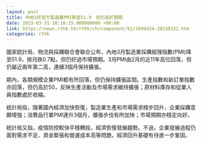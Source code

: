 ```yaml
---
layout: post
title: 內地3月官方製造業PMI跌至51.9　但仍高於預期
date: 2023-03-31 10:18:15.000000000 +08:00
link: https://news.rthk.hk/rthk/ch/component/k2/1694424-20230331.htm
categories: rthk
---
```


國家統計局、物流與採購聯合會聯合公布，內地3月製造業採購經理指數(PMI)降至51.9，按月跌0.7點，但仍好過市場預期。3月PMI由2月的近11年高位回落，但仍屬近兩年第二高，連續3個月保持擴張。

期內，各類規模企業PMI都有所回落，但仍保持擴張區間。生產指數和新訂單指數亦回落，但仍高於50，反映生產活動及市場需求維持擴張；原材料庫存和從業人員指數處於收縮。

統計局指，隨著國內經濟加快恢復，製造業生產和市場需求穩步回升，企業採購意願增強；消費品行業PMI連升3個月，擴張步伐有所加快；市場預期亦穩定向好。

統計局又指，疫情防控較快平穩轉段，經濟恢復發展趨勢。不過，企業發展過程仍面對需求不足、資金緊張和營運成本高等問題，經濟回升基礎有待進一步鞏固。
